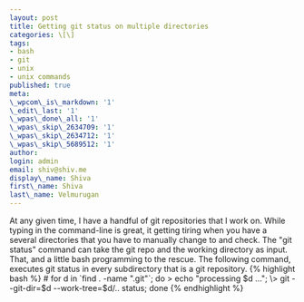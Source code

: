 ```yaml
---
layout: post
title: Getting git status on multiple directories
categories: \[\]
tags:
- bash
- git
- unix
- unix commands
published: true
meta:
\_wpcom\_is\_markdown: '1'
\_edit\_last: '1'
\_wpas\_done\_all: '1'
\_wpas\_skip\_2634709: '1'
\_wpas\_skip\_2634712: '1'
\_wpas\_skip\_5689512: '1'
author:
login: admin
email: shiv@shiv.me
display\_name: Shiva
first\_name: Shiva
last\_name: Velmurugan
---
```

At any given time, I have a handful of git repositories that I work on. While typing in the command-line is great, it getting tiring when you have a several directories that you have to manually change to and check. The "git status" command can take the git repo and the working directory as input. That, and a little bash programming to the rescue.
The following command, executes git status in every subdirectory that is a git repository.
{% highlight bash %}
\# for d in \`find . -name ".git"\`; do 
\> echo "processing $d ..."; 
\> git --git-dir=$d --work-tree=$d/.. status; done
{% endhighlight %}